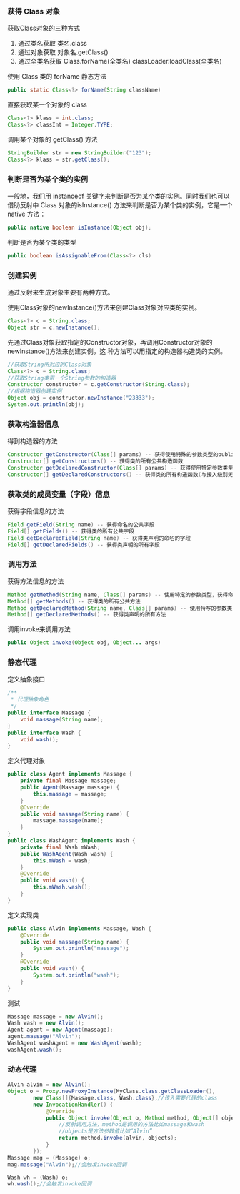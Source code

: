 ### 获得 Class 对象
获取Class对象的三种方式

1. 通过类名获取 类名.class
2. 通过对象获取 对象名.getClass()
3. 通过全类名获取 Class.forName(全类名) classLoader.loadClass(全类名)

使用 Class 类的 forName 静态方法
```java
public static Class<?> forName(String className)
```
直接获取某一个对象的 class
```java
Class<?> klass = int.class;
Class<?> classInt = Integer.TYPE;
```
调用某个对象的 getClass() 方法
```java
StringBuilder str = new StringBuilder("123");
Class<?> klass = str.getClass();
```
### 判断是否为某个类的实例
一般地，我们用 instanceof 关键字来判断是否为某个类的实例。同时我们也可以借助反射中 Class 对象的isInstance() 方法来判断是否为某个类的实例，它是一个 native 方法：
```java
public native boolean isInstance(Object obj);
```
判断是否为某个类的类型
```java
public boolean isAssignableFrom(Class<?> cls)
```
### 创建实例
通过反射来生成对象主要有两种方式。

使用Class对象的newInstance()方法来创建Class对象对应类的实例。
```java
Class<?> c = String.class;
Object str = c.newInstance();
```
先通过Class对象获取指定的Constructor对象，再调用Constructor对象的newInstance()方法来创建实例。这
种方法可以用指定的构造器构造类的实例。
```java
//获取String所对应的Class对象
Class<?> c = String.class;
//获取String类带一个String参数的构造器
Constructor constructor = c.getConstructor(String.class);
//根据构造器创建实例
Object obj = constructor.newInstance("23333");
System.out.println(obj);
```
### 获取构造器信息
得到构造器的方法
```java
Constructor getConstructor(Class[] params) -- 获得使用特殊的参数类型的public构造函数(包括父类）
Constructor[] getConstructors() -- 获得类的所有公共构造函数
Constructor getDeclaredConstructor(Class[] params) -- 获得使用特定参数类型的构造函数(包括私有)
Constructor[] getDeclaredConstructors() -- 获得类的所有构造函数(与接入级别无关)
```

### 获取类的成员变量（字段）信息
获得字段信息的方法
```java
Field getField(String name) -- 获得命名的公共字段
Field[] getFields() -- 获得类的所有公共字段
Field getDeclaredField(String name) -- 获得类声明的命名的字段
Field[] getDeclaredFields() -- 获得类声明的所有字段
```

### 调用方法
获得方法信息的方法
```java
Method getMethod(String name, Class[] params) -- 使用特定的参数类型，获得命名的公共方法
Method[] getMethods() -- 获得类的所有公共方法
Method getDeclaredMethod(String name, Class[] params) -- 使用特写的参数类型，获得类声明的命名的方法
Method[] getDeclaredMethods() -- 获得类声明的所有方法
```
调用invoke来调用方法
```java
public Object invoke(Object obj, Object... args)
```

### 静态代理
定义抽象接口
```java
/**
 * 代理抽象角色
 */
public interface Massage {
    void massage(String name);
}
public interface Wash {
    void wash();
}
```
定义代理对象
```java
public class Agent implements Massage {
    private final Massage massage;
    public Agent(Massage massage) {
        this.massage = massage;
    }
    @Override
    public void massage(String name) {
        massage.massage(name);
    }
}
public class WashAgent implements Wash {
    private final Wash mWash;
    public WashAgent(Wash wash) {
        this.mWash = wash;
    }
    @Override
    public void wash() {
        this.mWash.wash();
    }
}
```
定义实现类
```java
public class Alvin implements Massage, Wash {
    @Override
    public void massage(String name) {
        System.out.println("massage");
    }
    @Override
    public void wash() {
        System.out.println("wash");
    }
}
```
测试
```java
Massage massage = new Alvin();
Wash wash = new Alvin();
Agent agent = new Agent(massage);
agent.massage("Alvin");
WashAgent washAgent = new WashAgent(wash);
washAgent.wash();
```
### 动态代理
```java
Alvin alvin = new Alvin();
Object o = Proxy.newProxyInstance(MyClass.class.getClassLoader(),
        new Class[]{Massage.class, Wash.class},//传入需要代理的class
        new InvocationHandler() {
            @Override
            public Object invoke(Object o, Method method, Object[] objects) throws Throwable {
                //反射调用方法，method是调用的方法比如massage和wash
                //objects是方法参数值比如“Alvin”
                return method.invoke(alvin, objects);
            }
        });
Massage mag = (Massage) o;
mag.massage("Alvin");//会触发invoke回调

Wash wh = (Wash) o;
wh.wash();//会触发invoke回调
```
